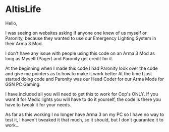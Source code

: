 # AltisLife

Hello,

I was seeing on websites asking if anyone one knew of us myself or Paronity,
because they wanted to use our Emergency Lighting System in their Arma 3 Mod.

I don't have any issue with people using this code on an Arma 3 Mod as long as
Myself (Pager) and Paronity get credit for it.

At the beginning when I made this code I had Paronity look over the code and 
give me pointers as to how to make it work better At the time I just started
doing code and Paronity was our Head Coder for our Arma Mods for GSN PC Gaming.

I have included all you will need to get this to work for Cop's ONLY. If you want 
it for Medic lights you will have to do it yourself, the code is there you have to
tweak it for your needs.

As far as this working I no longer have Arma 3 on my PC so I have no way to test it,
I haven't tweaked it that much, so it should, but I don't guarantee it to work...
